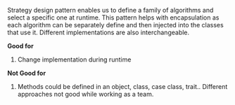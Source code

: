 Strategy design pattern enables us to define a family of algorithms and select a specific one at runtime. This pattern helps with encapsulation as each algorithm can be separately define and then injected into the classes that use it. Different implementations are also interchangeable.

**Good for**
1. Change implementation during runtime

**Not Good for**
1. Methods could be defined in an object, class, case class, trait.. Different approaches not good while working as a team.